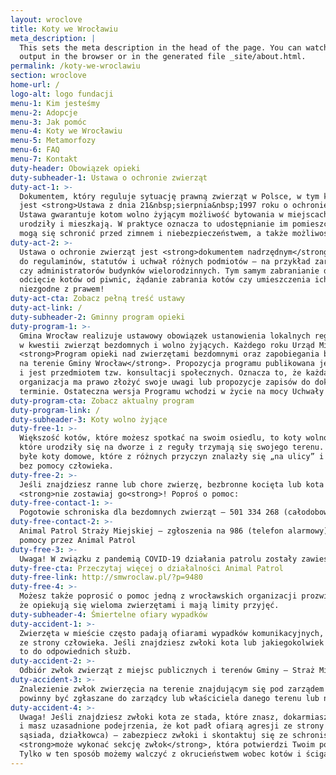 ```yaml
---
layout: wroclove
title: Koty we Wrocławiu
meta_description: |
  This sets the meta description in the head of the page. You can watch the
  output in the browser or in the generated file _site/about.html.
permalink: /koty-we-wroclawiu
section: wroclove
home-url: /
logo-alt: logo fundacji
menu-1: Kim jesteśmy
menu-2: Adopcje
menu-3: Jak pomóc
menu-4: Koty we Wrocławiu
menu-5: Metamorfozy
menu-6: FAQ
menu-7: Kontakt
duty-header: Obowiązek opieki
duty-subheader-1: Ustawa o ochronie zwierząt
duty-act-1: >-
  Dokumentem, który reguluje sytuację prawną zwierząt w Polsce, w tym kotów, 
  jest <strong>Ustawa z dnia 21&nbsp;sierpnia&nbsp;1997 roku o ochronie zwierząt</strong>. 
  Ustawa gwarantuje kotom wolno żyjącym możliwość bytowania w miejscach, w których się 
  urodziły i mieszkają. W praktyce oznacza to udostępnianie im pomieszczeń, w których 
  mogą się schronić przed zimnem i niebezpieczeństwem, a także możliwość ich dokarmiania.
duty-act-2: >-
  Ustawa o ochronie zwierząt jest <strong>dokumentem nadrzędnym</strong> w stosunku 
  do regulaminów, statutów i uchwał różnych podmiotów – na przykład zarządów ogródków działkowych 
  czy administratorów budynków wielorodzinnych. Tym samym zabranianie dokarmiania, całkowite 
  odcięcie kotów od piwnic, żądanie zabrania kotów czy umieszczenia ich w schronisku jest 
  niezgodne z prawem!
duty-act-cta: Zobacz pełną treść ustawy
duty-act-link: /
duty-subheader-2: Gminny program opieki
duty-program-1: >-
  Gmina Wrocław realizuje ustawowy obowiązek ustanowienia lokalnych regulacji 
  w kwestii zwierząt bezdomnych i wolno żyjących. Każdego roku Urząd Miasta przygotowuje 
  <strong>Program opieki nad zwierzętami bezdomnymi oraz zapobiegania bezdomności zwierząt 
  na terenie Gminy Wrocław</strong>. Propozycja programu publikowana jest na stronie Urzędu Miasta 
  i jest przedmiotem tzw. konsultacji społecznych. Oznacza to, że każda osoba prywatna lub 
  organizacja ma prawo złożyć swoje uwagi lub propozycje zapisów do dokumentu w przewidzianym 
  terminie. Ostateczna wersja Programu wchodzi w życie na mocy Uchwały Rady Miejskiej Wrocławia.
duty-program-cta: Zobacz aktualny program
duty-program-link: /
duty-subheader-3: Koty wolno żyjące
duty-free-1: >-
  Większość kotów, które możesz spotkać na swoim osiedlu, to koty wolno żyjące, czyli takie, 
  które urodziły się na dworze i z reguły trzymają się swojego terenu. Część z nich jednak to 
  byłe koty domowe, które z różnych przyczyn znalazły się „na ulicy” i większość z nich nie przeżyje 
  bez pomocy człowieka.
duty-free-2: >-
  Jeśli znajdziesz ranne lub chore zwierzę, bezbronne kocięta lub kota ewidentnie domowego,
  <strong>nie zostawiaj go<strong>! Poproś o pomoc:
duty-free-contact-1: >-
  Pogotowie schroniska dla bezdomnych zwierząt – 501 334 268 (całodobowo)
duty-free-contact-2: >-
  Animal Patrol Straży Miejskiej – zgłoszenia na 986 (telefon alarmowy) z prośbą o udzielenie
  pomocy przez Animal Patrol
duty-free-3: >-
  Uwaga! W związku z pandemią COVID-19 działania patrolu zostały zawieszone do odwołania.
duty-free-cta: Przeczytaj więcej o działalności Animal Patrol
duty-free-link: http://smwroclaw.pl/?p=9480
duty-free-4: >-
  Możesz także poprosić o pomoc jedną z wrocławskich organizacji prozwierzęcych, ale pamiętaj, 
  że opiekują się wieloma zwierzętami i mają limity przyjęć. 
duty-subheader-4: Śmiertelne ofiary wypadków
duty-accident-1: >-
  Zwierzęta w mieście często padają ofiarami wypadków komunikacyjnych, chorób, głodu lub agresji 
  ze strony człowieka. Jeśli znajdziesz zwłoki kota lub jakiegokolwiek innego zwierzęcia, zgłoś 
  to do odpowiednich służb.
duty-accident-2: >-
  Odbiór zwłok zwierząt z miejsc publicznych i terenów Gminy – Straż Miejska 986 (całodobowo)
duty-accident-3: >-
  Znalezienie zwłok zwierzęcia na terenie znajdującym się pod zarządem instytucji czy firmy 
  powinny być zgłaszane do zarządcy lub właściciela danego terenu lub nieruchomości.
duty-accident-4: >-
  Uwaga! Jeśli znajdziesz zwłoki kota ze stada, które znasz, dokarmiasz czy sterylizujesz 
  i masz uzasadnione podejrzenia, że kot padł ofiarą agresji ze strony człowieka (mieszkańca, 
  sąsiada, działkowca) – zabezpiecz zwłoki i skontaktuj się ze schroniskiem. Schronisko 
  <strong>może wykonać sekcję zwłok</strong>, która potwierdzi Twoim podejrzenia – lub im zaprzeczy. 
  Tylko w ten sposób możemy walczyć z okrucieństwem wobec kotów i ścigać prawnie sprawców!
---
```

